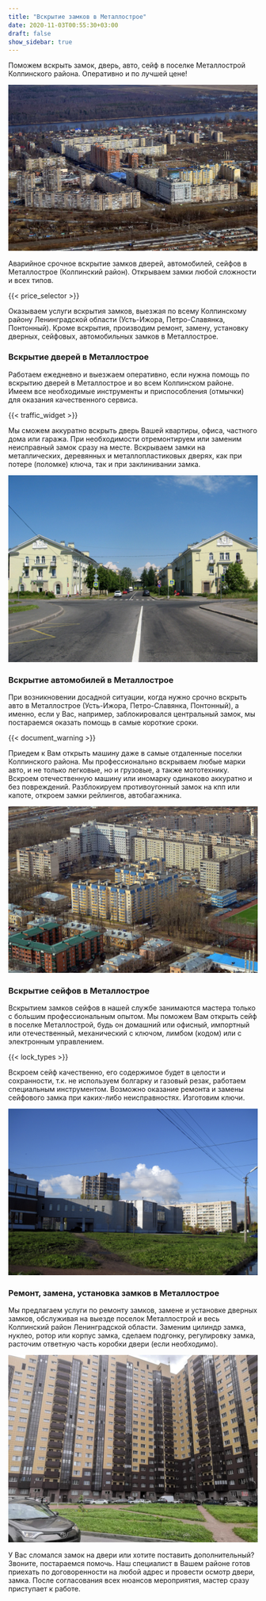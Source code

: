 ```yaml
---
title: "Вскрытие замков в Металлострое"
date: 2020-11-03T00:55:30+03:00
draft: false
show_sidebar: true
---
```


Поможем вскрыть замок, дверь, авто, сейф в поселке Металлострой Колпинского района. Оперативно и по лучшей цене!

![Вскрытие замков в Металлострое](Metallostroy1.jpg)

Аварийное срочное вскрытие замков дверей, автомобилей, сейфов в Металлострое (Колпинский район). Открываем замки любой сложности и всех типов. 

{{< price_selector >}}

Оказываем услуги вскрытия замков, выезжая по всему Колпинскому району Ленинградской области (Усть-Ижора, Петро-Славянка, Понтонный). Кроме вскрытия, производим ремонт, замену, установку дверных, сейфовых, автомобильных замков в Металлострое.

### Вскрытие дверей в Металлострое

Работаем ежедневно и выезжаем оперативно, если нужна помощь по вскрытию дверей в Металлострое и во всем Колпинском районе. Имеем все необходимые инструменты и приспособления (отмычки)  для оказания качественного сервиса. 

{{< traffic_widget >}}

Мы сможем аккуратно вскрыть дверь Вашей квартиры, офиса, частного дома или гаража. При необходимости отремонтируем или заменим неисправный замок сразу на месте. Вскрываем замки на металлических, деревянных и металлопластиковых дверях, как при потере (поломке) ключа, так и при заклинивании замка.

![Вскрытие замков в Металлострое](Metallostroy2.jpg)

### Вскрытие автомобилей в Металлострое

При возникновении досадной ситуации, когда нужно срочно вскрыть авто в Металлострое (Усть-Ижора, Петро-Славянка, Понтонный), а именно, если у Вас, например, заблокировался центральный замок, мы постараемся оказать помощь в самые короткие сроки. 

{{< document_warning >}}

Приедем к Вам открыть машину даже в самые отдаленные поселки Колпинского района. Мы профессионально вскрываем любые марки авто, и не только легковые, но и грузовые, а также мототехнику. Вскроем отечественную машину или иномарку одинаково аккуратно и без повреждений. Разблокируем противоугонный замок на кпп или капоте, откроем замки рейлингов, автобагажника.

![Вскрытие замков в Металлострое](Metallostroy3.jpg)

### Вскрытие сейфов в Металлострое

Вскрытием замков сейфов в нашей службе занимаются мастера только с большим профессиональным опытом. Мы поможем Вам открыть сейф в поселке Металлострой, будь он домашний или офисный, импортный или отечественный, механический с ключом, лимбом (кодом) или с электронным управлением. 

{{< lock_types >}}

Вскроем сейф качественно, его содержимое будет в целости и сохранности, т.к. не используем болгарку и газовый резак, работаем специальным инструментом. Возможно оказание ремонта и замены сейфового замка при каких-либо неисправностях. Изготовим ключи.

![Вскрытие замков в Металлострое](Metallostroy4.jpg)

### Ремонт, замена, установка замков в Металлострое

Мы предлагаем услуги по ремонту замков, замене и установке дверных замков, обслуживая на выезде поселок Металлострой и весь Колпинский район Ленинградской области. Заменим цилиндр замка, нуклео, ротор или корпус замка, сделаем подгонку, регулировку замка, расточим ответную часть коробки двери (если необходимо). 

![Вскрытие замков в Металлострое](Metallostroy5.jpg)

У Вас сломался замок на двери или хотите поставить дополнительный? Звоните, постараемся помочь. Наш специалист в Вашем районе готов приехать по договоренности на любой адрес и провести осмотр двери, замка. После согласования всех нюансов мероприятия, мастер сразу приступает к работе.
